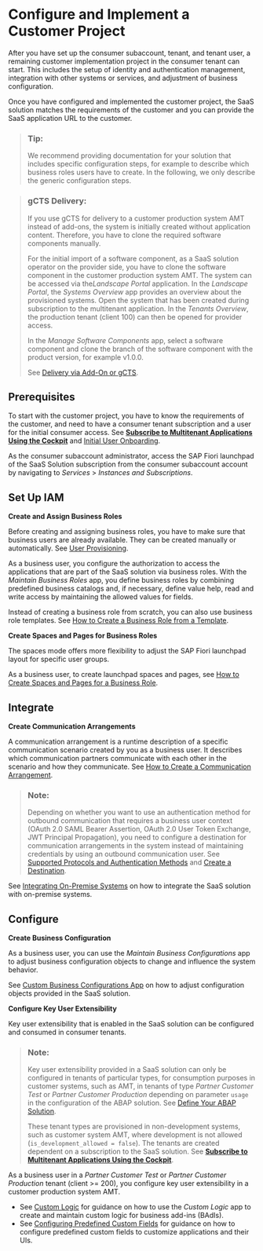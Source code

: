 <!-- loio363d2ea033b14ecfa5c67cf8d3e7cb01 -->

# Configure and Implement a Customer Project

After you have set up the consumer subaccount, tenant, and tenant user, a remaining customer implementation project in the consumer tenant can start. This includes the setup of identity and authentication management, integration with other systems or services, and adjustment of business configuration.

Once you have configured and implemented the customer project, the SaaS solution matches the requirements of the customer and you can provide the SaaS application URL to the customer.

> ### Tip:  
> We recommend providing documentation for your solution that includes specific configuration steps, for example to describe which business roles users have to create. In the following, we only describe the generic configuration steps.

> ### gCTS Delivery:  
> If you use gCTS for delivery to a customer production system AMT instead of add-ons, the system is initially created without application content. Therefore, you have to clone the required software components manually.
> 
> For the initial import of a software component, as a SaaS solution operator on the provider side, you have to clone the software component in the customer production system AMT. The system can be accessed via the*Landscape Portal* application. In the *Landscape Portal*, the *Systems Overview* app provides an overview about the provisioned systems. Open the system that has been created during subscription to the multitenant application. In the *Tenants Overview*, the production tenant \(client 100\) can then be opened for provider access.
> 
> In the *Manage Software Components* app, select a software component and clone the branch of the software component with the product version, for example v1.0.0.
> 
> See [Delivery via Add-On or gCTS](delivery-via-add-on-or-gcts-438d7eb.md#loio438d7ebfdc4a41de82dcdb156f01857e).



<a name="loio363d2ea033b14ecfa5c67cf8d3e7cb01__section_g5z_xcp_drb"/>

## Prerequisites

To start with the customer project, you have to know the requirements of the customer, and need to have a consumer tenant subscription and a user for the initial consumer access. See [**Subscribe to Multitenant Applications Using the Cockpit**](https://help.sap.com/docs/BTP/65de2977205c403bbc107264b8eccf4b/7a3e39622be14413b2a4df7c02ca1170.html) and [Initial User Onboarding](order-and-provide-975bd3e.md#loio4a9c5011922847ac91db165c78656149).

As the consumer subaccount administrator, access the SAP Fiori launchpad of the SaaS Solution subscription from the consumer subaccount account by navigating to *Services* \> *Instances and Subscriptions*.



<a name="loio363d2ea033b14ecfa5c67cf8d3e7cb01__section_t3j_g2p_wqb"/>

## Set Up IAM

**Create and Assign Business Roles**

Before creating and assigning business roles, you have to make sure that business users are already available. They can be created manually or automatically. See [User Provisioning](user-provisioning-ef52a68.md).

As a business user, you configure the authorization to access the applications that are part of the SaaS solution via business roles. With the *Maintain Business Roles* app, you define business roles by combining predefined business catalogs and, if necessary, define value help, read and write access by maintaining the allowed values for fields.

Instead of creating a business role from scratch, you can also use business role templates. See [How to Create a Business Role from a Template](../50-administration-and-ops/how-to-create-a-business-role-from-a-template-ec310a8.md).

**Create Spaces and Pages for Business Roles**

The spaces mode offers more flexibility to adjust the SAP Fiori launchpad layout for specific user groups.

As a business user, to create launchpad spaces and pages, see [How to Create Spaces and Pages for a Business Role](../50-administration-and-ops/how-to-create-spaces-and-pages-for-a-business-role-18cdb97.md).



<a name="loio363d2ea033b14ecfa5c67cf8d3e7cb01__section_pxn_j2p_wqb"/>

## Integrate

**Create Communication Arrangements**

A communication arrangement is a runtime description of a specific communication scenario created by you as a business user. It describes which communication partners communicate with each other in the scenario and how they communicate. See [How to Create a Communication Arrangement](../50-administration-and-ops/how-to-create-a-communication-arrangement-a0771f6.md).

> ### Note:  
> Depending on whether you want to use an authentication method for outbound communication that requires a business user context \(OAuth 2.0 SAML Bearer Assertion, OAuth 2.0 User Token Exchange, JWT Principal Propagation\), you need to configure a destination for communication arrangements in the system instead of maintaining credentials by using an outbound communication user. See [Supported Protocols and Authentication Methods](supported-protocols-and-authentication-methods-437e9d4.md) and [Create a Destination](create-a-destination-3fa7934.md).

See [Integrating On-Premise Systems](integrating-on-premise-systems-c95327f.md) on how to integrate the SaaS solution with on-premise systems.



<a name="loio363d2ea033b14ecfa5c67cf8d3e7cb01__section_urg_l2p_wqb"/>

## Configure

**Create Business Configuration**

As a business user, you can use the *Maintain Business Configurations* app to adjust business configuration objects to change and influence the system behavior.

See [Custom Business Configurations App](../50-administration-and-ops/custom-business-configurations-app-76384d8.md) on how to adjust configuration objects provided in the SaaS solution.



**Configure Key User Extensibility**

Key user extensibility that is enabled in the SaaS solution can be configured and consumed in consumer tenants.

> ### Note:  
> Key user extensibility provided in a SaaS solution can only be configured in tenants of particular types, for consumption purposes in customer systems, such as AMT, in tenants of type *Partner Customer Test* or *Partner Customer Production* depending on parameter `usage` in the configuration of the ABAP solution. See [Define Your ABAP Solution](define-your-abap-solution-1697387.md).
> 
> These tenant types are provisioned in non-development systems, such as customer system AMT, where development is not allowed \(`is_development_allowed = false`\). The tenants are created dependent on a subscription to the SaaS solution. See [**Subscribe to Multitenant Applications Using the Cockpit**](https://help.sap.com/docs/BTP/65de2977205c403bbc107264b8eccf4b/7a3e39622be14413b2a4df7c02ca1170.html).

As a business user in a *Partner Customer Test* or *Partner Customer Production* tenant \(client \>= 200\), you configure key user extensibility in a customer production system AMT.

-   See [Custom Logic](../50-administration-and-ops/custom-logic-05880c7.md) for guidance on how to use the *Custom Logic* app to create and maintain custom logic for business add-ins \(BAdIs\).
-   See [Configuring Predefined Custom Fields](../50-administration-and-ops/configuring-predefined-custom-fields-0033cbc.md) for guidance on how to configure predefined custom fields to customize applications and their UIs.

